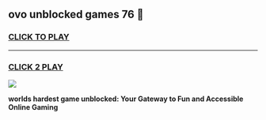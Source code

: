 
## ovo unblocked games 76 👋
<h3>
<a href="https://premium.freeplayer.one?title=ovo_unblocked_games_76&ref=13F">CLICK TO PLAY</a></h3>
<hr>

<h3>
<a href="https://premium.freeplayer.one?title=ovo_unblocked_games_76&ref=13F">CLICK 2 PLAY</a>
  
</h3>

<a href="https://premium.freeplayer.one?title=ovo_unblocked_games_76&ref=12F/"><img src="https://clearcache.store/games.png"></a>


**worlds hardest game unblocked: Your Gateway to Fun and Accessible Online Gaming**
